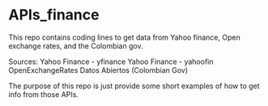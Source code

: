 # APIs_finance
This repo contains coding lines to get data from Yahoo finance, Open exchange rates, and the Colombian gov.

Sources:
Yahoo Finance - yfinance
Yahoo Finance - yahoofin
OpenExchangeRates
Datos Abiertos (Colombian Gov)

The purpose of this repo is just provide some short examples of how to get info from those APIs.

